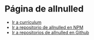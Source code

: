 # Página de allnulled

- [Ir a currículum](./cv/cv.html)
- [Ir a repositorio de allnulled en NPM](http://npmjs.org/~allnulled)
- [Ir a repositorios de allnulled en Github](https://github.com/allnulled?tab=repositories)